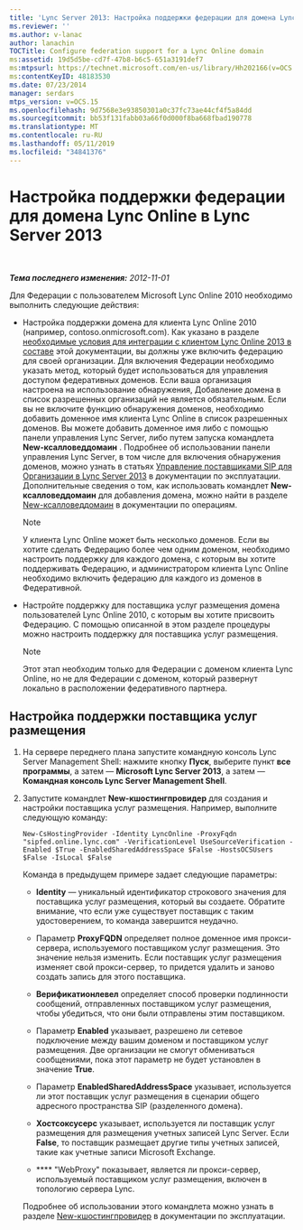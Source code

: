 ```yaml
---
title: 'Lync Server 2013: Настройка поддержки федерации для домена Lync Online'
ms.reviewer: ''
ms.author: v-lanac
author: lanachin
TOCTitle: Configure federation support for a Lync Online domain
ms:assetid: 19d5d5be-cd7f-47b8-b6c5-651a3191def7
ms:mtpsurl: https://technet.microsoft.com/en-us/library/Hh202166(v=OCS.15)
ms:contentKeyID: 48183530
ms.date: 07/23/2014
manager: serdars
mtps_version: v=OCS.15
ms.openlocfilehash: 9d7568e3e93850301a0c37fc73ae44cf4f5a84dd
ms.sourcegitcommit: bb53f131fabb03a66f0d000f8ba668fbad190778
ms.translationtype: MT
ms.contentlocale: ru-RU
ms.lasthandoff: 05/11/2019
ms.locfileid: "34841376"
---
```

<div data-xmlns="http://www.w3.org/1999/xhtml">

<div class="topic" data-xmlns="http://www.w3.org/1999/xhtml" data-msxsl="urn:schemas-microsoft-com:xslt" data-cs="http://msdn.microsoft.com/en-us/">

<div data-asp="http://msdn2.microsoft.com/asp">

# <a name="configure-federation-support-for-a-lync-online-domain-in-lync-server-2013"></a>Настройка поддержки федерации для домена Lync Online в Lync Server 2013

</div>

<div id="mainSection">

<div id="mainBody">

<span> </span>

_**Тема последнего изменения:** 2012-11-01_

Для Федерации с пользователем Microsoft Lync Online 2010 необходимо выполнить следующие действия:

  - Настройка поддержки домена для клиента Lync Online 2010 (например, contoso.onmicrosoft.com). Как указано в разделе [необходимые условия для интеграции с клиентом Lync Online 2013 в составе](lync-server-2013-prerequisites-for-federating-with-a-lync-online-customer.md) этой документации, вы должны уже включить федерацию для своей организации. Для включения Федерации необходимо указать метод, который будет использоваться для управления доступом федеративных доменов. Если ваша организация настроена на использование обнаружения, Добавление домена в список разрешенных организаций не является обязательным. Если вы не включите функцию обнаружения доменов, необходимо добавить доменное имя клиента Lync Online в список разрешенных доменов. Вы можете добавить доменное имя либо с помощью панели управления Lync Server, либо путем запуска командлета **New-ксалловеддомаин** . Подробнее об использовании панели управления Lync Server, в том числе для включения обнаружения доменов, можно узнать в статьях [Управление поставщиками SIP для Организации в Lync Server 2013](lync-server-2013-manage-sip-federated-providers-for-your-organization.md) в документации по эксплуатации. Дополнительные сведения о том, как использовать командлет **New-ксалловеддомаин** для добавления домена, можно найти в разделе [New-ксалловеддомаин](https://docs.microsoft.com/powershell/module/skype/New-CsAllowedDomain) в документации по операциям.
    
    <div>
    

    > [!NOTE]  
    > У клиента Lync Online может быть несколько доменов. Если вы хотите сделать Федерацию более чем одним доменом, необходимо настроить поддержку для каждого домена, с которым вы хотите поддерживать Федерацию, и администратором клиента Lync Online необходимо включить федерацию для каждого из доменов в Федеративной.

    
    </div>

  - Настройте поддержку для поставщика услуг размещения домена пользователей Lync Online 2010, с которым вы хотите присвоить Федерацию. С помощью описанной в этом разделе процедуры можно настроить поддержку для поставщика услуг размещения.
    
    <div>
    

    > [!NOTE]  
    > Этот этап необходим только для Федерации с доменом клиента Lync Online, но не для Федерации с доменом, который развернут локально в расположении федеративного партнера.

    
    </div>

<div>

## <a name="to-configure-support-for-a-hosting-provider"></a>Настройка поддержки поставщика услуг размещения

1.  На сервере переднего плана запустите командную консоль Lync Server Management Shell: нажмите кнопку **Пуск**, выберите пункт **все программы**, а затем — **Microsoft Lync Server 2013**, а затем — **Командная консоль Lync Server Management Shell**.

2.  Запустите командлет **New-кшостингпровидер** для создания и настройки поставщика услуг размещения. Например, выполните следующую команду:
    
        New-CsHostingProvider -Identity LyncOnline -ProxyFqdn "sipfed.online.lync.com" -VerificationLevel UseSourceVerification -Enabled $True -EnabledSharedAddressSpace $False -HostsOCSUsers $False -IsLocal $False
    
    Команда в предыдущем примере задает следующие параметры:
    
      - **Identity** — уникальный идентификатор строкового значения для поставщика услуг размещения, который вы создаете. Обратите внимание, что если уже существует поставщик с таким удостоверением, то команда завершится неудачно.
    
      - Параметр **ProxyFQDN** определяет полное доменное имя прокси-сервера, используемого поставщиком услуг размещения. Это значение нельзя изменить. Если поставщик услуг размещения изменяет свой прокси-сервер, то придется удалить и заново создать запись для этого поставщика.
    
      - **Верификатионлевел** определяет способ проверки подлинности сообщений, отправленных поставщиком услуг размещения, чтобы убедиться, что они были отправлены этим поставщиком.
    
      - Параметр **Enabled** указывает, разрешено ли сетевое подключение между вашим доменом и поставщиком услуг размещения. Две организации не смогут обмениваться сообщениями, пока этот параметр не будет установлен в значение **True**.
    
      - Параметр **EnabledSharedAddressSpace** указывает, используется ли этот поставщик услуг размещения в сценарии общего адресного пространства SIP (разделенного домена).
    
      - **Хостсоксусерс** указывает, используется ли поставщик услуг размещения для размещения учетных записей Lync Server. Если **False**, то поставщик размещает другие типы учетных записей, такие как учетные записи Microsoft Exchange.
    
      - **** "WebProxy" показывает, является ли прокси-сервер, используемый поставщиком услуг размещения, включен в топологию сервера Lync.
    
    Подробнее об использовании этого командлета можно узнать в разделе [New-кшостингпровидер](https://docs.microsoft.com/powershell/module/skype/New-CsHostingProvider) в документации по эксплуатации.

</div>

</div>

<span> </span>

</div>

</div>

</div>

